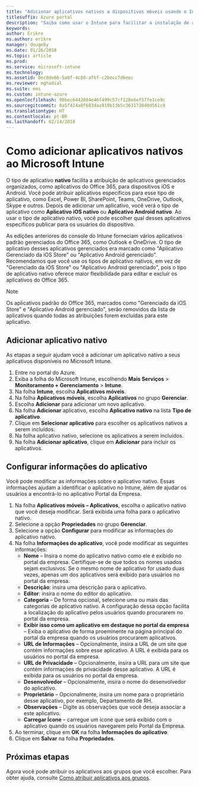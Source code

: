 ```yaml
---
title: "Adicionar aplicativos nativos a dispositivos móveis usando o Intune"
titlesuffix: Azure portal
description: "Saiba como usar o Intune para facilitar a instalação de aplicativos nativos em dispositivos móveis."
keywords: 
author: Erikre
ms.author: erikre
manager: dougeby
ms.date: 01/26/2018
ms.topic: article
ms.prod: 
ms.service: microsoft-intune
ms.technology: 
ms.assetid: 0ec8de66-5a0f-4c8d-afbf-c2becc7d6eec
ms.reviewer: mghadial
ms.suite: ems
ms.custom: intune-azure
ms.openlocfilehash: 90bec6442084e46f499c57cf128e6ef57fe1ce9c
ms.sourcegitcommit: 0a5f424a8f683daa919b13b5c363173040d561c8
ms.translationtype: HT
ms.contentlocale: pt-BR
ms.lasthandoff: 02/14/2018
---
```

# <a name="how-to-add-built-in-apps-to-microsoft-intune"></a>Como adicionar aplicativos nativos ao Microsoft Intune

O tipo de aplicativo **nativo** facilita a atribuição de aplicativos gerenciados organizados, como aplicativos do Office 365, para dispositivos iOS e Android. Você pode atribuir aplicativos específicos para esse tipo de aplicativo, como Excel, Power BI, SharePoint, Teams, OneDrive, Outlook, Skype e outros. Depois de adicionar um aplicativo, você verá o tipo de aplicativo como **Aplicativo iOS nativo** ou **Aplicativo Android nativo**. Ao usar o tipo de aplicativo nativo, você pode escolher qual desses aplicativos específicos publicar para os usuários do dispositivo.

 As edições anteriores do console do Intune forneciam vários aplicativos padrão gerenciados do Office 365, como Outlook e OneDrive. O tipo de aplicativo desses aplicativos gerenciados era marcado como "Aplicativo Gerenciado da iOS Store" ou "Aplicativo Android gerenciado". Recomendamos que você use os tipos de aplicativo nativos, em vez de "Gerenciado da iOS Store" ou "Aplicativo Android gerenciado", pois o tipo de aplicativo nativo oferece maior flexibilidade para editar e excluir os aplicativos do Office 365.

>[!NOTE]
>Os aplicativos padrão do Office 365, marcados como "Gerenciado da iOS Store" e "Aplicativo Android gerenciado", serão removidos da lista de aplicativos quando todas as atribuições forem excluídas para este aplicativo.

## <a name="add-built-in-app"></a>Adicionar aplicativo nativo

As etapas a seguir ajudam você a adicionar um aplicativo nativo a seus aplicativos disponíveis no Microsoft Intune.
1.  Entre no portal do Azure.
2.  Exiba a folha do Microsoft Intune, escolhendo **Mais Serviços** > **Monitoramento + Gerenciamento** > **Intune**.
3.  Na folha **Intune**, escolha **Aplicativos móveis**.
4.  Na folha **Aplicativos móveis**, escolha **Aplicativos** no grupo **Gerenciar**.
5.  Escolha **Adicionar** para adicionar um novo aplicativo.
6.  Na folha **Adicionar** aplicativo, escolha **Aplicativo nativo** na lista **Tipo de aplicativo**.
7.  Clique em **Selecionar aplicativo** para escolher os aplicativos nativos a serem incluídos.
8.  Na folha aplicativo nativo, selecione os aplicativos a serem incluídos.
9.  Na folha **Adicionar aplicativo**, clique em **Adicionar** para incluir os aplicativos.


## <a name="configure-app-information"></a>Configurar informações do aplicativo

Você pode modificar as informações sobre o aplicativo nativo. Essas informações ajudam a identificar o aplicativo no Intune, além de ajudar os usuários a encontrá-lo no aplicativo Portal da Empresa.
1.  Na folha **Aplicativos móveis – Aplicativos**, escolha o aplicativo nativo que você deseja modificar. Será exibida uma folha para o aplicativo nativo.
2.  Selecione a opção **Propriedades** no grupo **Gerenciar**.
3.  Selecione a opção **Configurar** para modificar as informações do aplicativo nativo.
4.  Na folha **Informações do aplicativo**, você pode modificar as seguintes informações:
    -   **Nome** – Insira o nome do aplicativo nativo como ele é exibido no portal da empresa. Certifique-se de que todos os nomes usados sejam exclusivos. Se o mesmo nome de aplicativo for usado duas vezes, apenas um dos aplicativos será exibido para usuários no portal da empresa.
    -   **Descrição**: insira uma descrição para o aplicativo. 
    -   **Editor**: insira o nome do editor do aplicativo.
    -   **Categoria** – De forma opcional, selecione uma ou mais das categorias de aplicativo nativo. A configuração dessa opção facilita a localização do aplicativo pelos usuários quando procurarem no portal da empresa.
    -   **Exibir isso como um aplicativo em destaque no portal da empresa** – Exiba o aplicativo de forma proeminente na página principal do portal da empresa quando os usuários procurarem aplicativos.
    -   **URL de Informações** – Opcionalmente, insira a URL de um site que contém informações sobre esse aplicativo. A URL é exibida para os usuários no portal da empresa.
    -   **URL de Privacidade** – Opcionalmente, insira a URL para um site que contém informações de privacidade desse aplicativo. A URL é exibida para os usuários no portal da empresa.
    -   **Desenvolvedor** – Opcionalmente, insira o nome do desenvolvedor do aplicativo.
    -   **Proprietário** – Opcionalmente, insira um nome para o proprietário desse aplicativo, por exemplo, Departamento de RH.
    -   **Observações** – Digite as observações que você deseja associar a este aplicativo.
    -   **Carregar Ícone** – carregue um ícone que será exibido com o aplicativo quando os usuários navegarem pelo Portal da Empresa.
3.  Ao terminar, clique em **OK** na folha **Informações do aplicativo**.
4.  Clique em **Salvar** na folha **Propriedades**.

## <a name="next-steps"></a>Próximas etapas

Agora você pode atribuir os aplicativos aos grupos que você escolher. Para obter ajuda, consulte [Como atribuir aplicativos aos grupos](apps-deploy.md).
